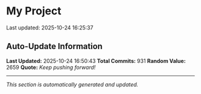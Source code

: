 # My Project


Last updated: 2025-10-24 16:25:37










































































































































































































































































































































































































































































































































































































































































































































































































































































































































































































































































































































































































































































































































































## Auto-Update Information

**Last Updated:** 2025-10-24 16:50:43
**Total Commits:** 931
**Random Value:** 2659
**Quote:** _Keep pushing forward!_

---
_This section is automatically generated and updated._